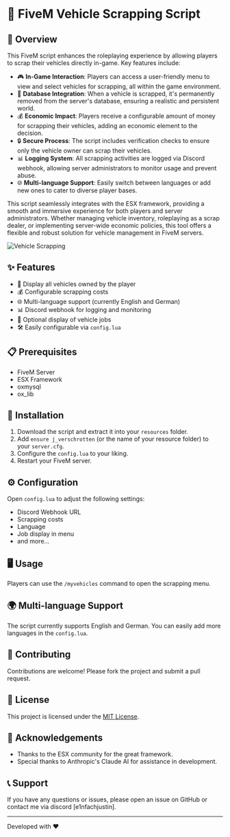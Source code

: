 # 🚗 FiveM Vehicle Scrapping Script

## 📜 Overview

This FiveM script enhances the roleplaying experience by allowing players to scrap their vehicles directly in-game. Key features include:

- 🎮 **In-Game Interaction**: Players can access a user-friendly menu to view and select vehicles for scrapping, all within the game environment.
- 💾 **Database Integration**: When a vehicle is scrapped, it's permanently removed from the server's database, ensuring a realistic and persistent world.
- 💰 **Economic Impact**: Players receive a configurable amount of money for scrapping their vehicles, adding an economic element to the decision.
- 🔒 **Secure Process**: The script includes verification checks to ensure only the vehicle owner can scrap their vehicles.
- 📊 **Logging System**: All scrapping activities are logged via Discord webhook, allowing server administrators to monitor usage and prevent abuse.
- 🌐 **Multi-language Support**: Easily switch between languages or add new ones to cater to diverse player bases.

This script seamlessly integrates with the ESX framework, providing a smooth and immersive experience for both players and server administrators. Whether managing vehicle inventory, roleplaying as a scrap dealer, or implementing server-wide economic policies, this tool offers a flexible and robust solution for vehicle management in FiveM servers.


![Vehicle Scrapping](link_to_a_screenshot.png)

## ✨ Features

- 🚙 Display all vehicles owned by the player
- 💰 Configurable scrapping costs
- 🌐 Multi-language support (currently English and German)
- 📊 Discord webhook for logging and monitoring
- 👥 Optional display of vehicle jobs
- 🛠 Easily configurable via `config.lua`

## 📋 Prerequisites

- FiveM Server
- ESX Framework
- oxmysql
- ox_lib

## 🚀 Installation

1. Download the script and extract it into your `resources` folder.
2. Add `ensure j_verschrotten` (or the name of your resource folder) to your `server.cfg`.
3. Configure the `config.lua` to your liking.
4. Restart your FiveM server.

## ⚙️ Configuration

Open `config.lua` to adjust the following settings:

- Discord Webhook URL
- Scrapping costs
- Language
- Job display in menu
- and more...

## 🖥️ Usage

Players can use the `/myvehicles` command to open the scrapping menu.

## 🌍 Multi-language Support

The script currently supports English and German. You can easily add more languages in the `config.lua`.

## 🤝 Contributing

Contributions are welcome! Please fork the project and submit a pull request.

## 📜 License

This project is licensed under the [MIT License](LICENSE).

## 🙏 Acknowledgements

- Thanks to the ESX community for the great framework.
- Special thanks to Anthropic's Claude AI for assistance in development.

## 📞 Support

If you have any questions or issues, please open an issue on GitHub or contact me via discord [e1nfachjustin].

---

Developed with ❤️
